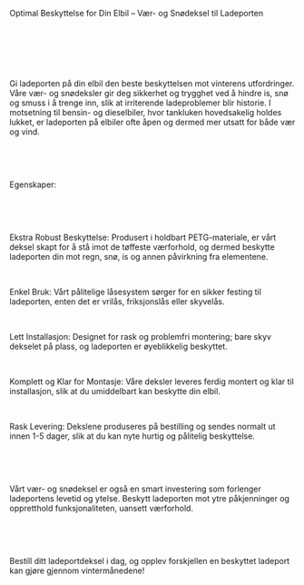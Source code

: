 <!-- Edit this file to change the product description -->

<p>Optimal Beskyttelse for Din Elbil – Vær- og Snødeksel til Ladeporten</p>
<p> </p>
<p> </p>
<p> </p>
<p>Gi ladeporten på din elbil den beste beskyttelsen mot vinterens utfordringer. Våre vær- og snødeksler gir deg sikkerhet og trygghet ved å hindre is, snø og smuss i å trenge inn, slik at irriterende ladeproblemer blir historie. I motsetning til bensin- og dieselbiler, hvor tankluken hovedsakelig holdes lukket, er ladeporten på elbiler ofte åpen og dermed mer utsatt for både vær og vind.</p>
<p> </p>
<p> </p>
<p>Egenskaper:</p>
<p> </p>
<p> </p>
<p>Ekstra Robust Beskyttelse: Produsert i holdbart PETG-materiale, er vårt deksel skapt for å stå imot de tøffeste værforhold, og dermed beskytte ladeporten din mot regn, snø, is og annen påvirkning fra elementene.</p>
<p> </p>
<p>Enkel Bruk: Vårt pålitelige låsesystem sørger for en sikker festing til ladeporten, enten det er vrilås, friksjonslås eller skyvelås.</p>
<p> </p>
<p>Lett Installasjon: Designet for rask og problemfri montering; bare skyv dekselet på plass, og ladeporten er øyeblikkelig beskyttet.</p>
<p> </p>
<p>Komplett og Klar for Montasje: Våre deksler leveres ferdig montert og klar til installasjon, slik at du umiddelbart kan beskytte din elbil.</p>
<p> </p>
<p>Rask Levering: Dekslene produseres på bestilling og sendes normalt ut innen 1-5 dager, slik at du kan nyte hurtig og pålitelig beskyttelse.</p>
<p> </p>
<p> </p>
<p>Vårt vær- og snødeksel er også en smart investering som forlenger ladeportens levetid og ytelse. Beskytt ladeporten mot ytre påkjenninger og oppretthold funksjonaliteten, uansett værforhold.</p>
<p> </p>
<p> </p>
<p>Bestill ditt ladeportdeksel i dag, og opplev forskjellen en beskyttet ladeport kan gjøre gjennom vintermånedene!</p>
<p> </p>
<p> </p>